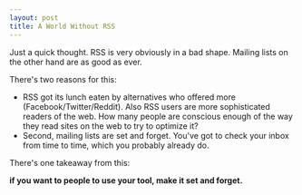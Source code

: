 ```yaml
---
layout: post
title: A World Without RSS
---
```


Just a quick thought. RSS is very obviously in a bad shape. Mailing lists on the other hand are as good as ever. 

<!-- more -->

There's two reasons for this:

- RSS got its lunch eaten by alternatives who offered more (Facebook/Twitter/Reddit). Also RSS users are more sophisticated readers of the web. How many people are conscious enough of the way they read sites on the web to try to optimize it?
- Second, mailing lists are set and forget. You've got to check your inbox from time to time, which you probably already do. 


There's one takeaway from this:

__if you want to people to use your tool, make it set and forget.__ 

